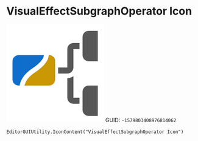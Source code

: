 # VisualEffectSubgraphOperator Icon
![](/img/VisualEffectSubgraphOperator%20Icon.png)
GUID: `-1579803408976814062`
```
EditorGUIUtility.IconContent("VisualEffectSubgraphOperator Icon")
```

